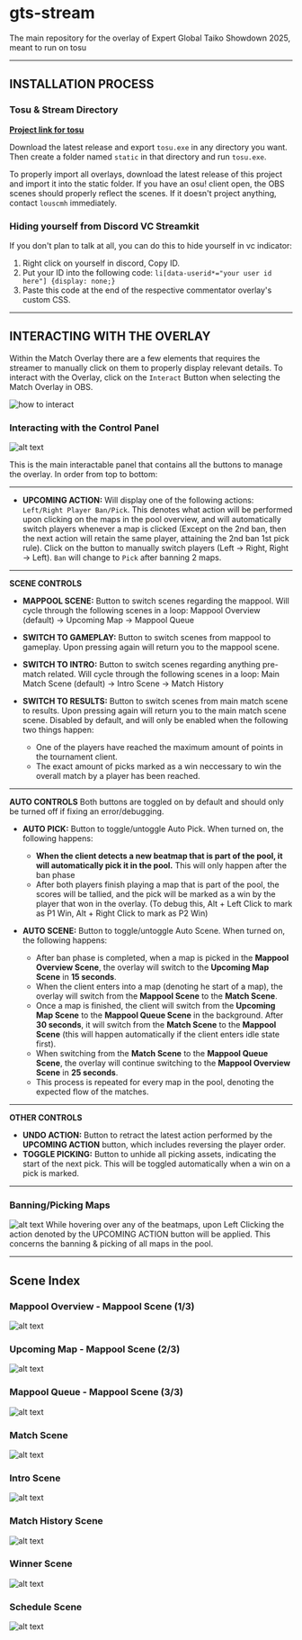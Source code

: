 # gts-stream
The main repository for the overlay of Expert Global Taiko Showdown 2025, meant to run on tosu

___
## INSTALLATION PROCESS

### Tosu & Stream Directory
**[Project link for tosu](https://github.com/KotRikD/tosu#readme)**

Download the latest release and export `tosu.exe` in any directory you want. Then create a folder named `static` in that directory and run `tosu.exe`.

To properly import all overlays, download the latest release of this project and import it into the static folder. If you have an osu! client open, the OBS scenes should properly reflect the scenes. If it doesn't project anything, contact `louscmh` immediately.

### Hiding yourself from Discord VC Streamkit
If you don't plan to talk at all, you can do this to hide yourself in vc indicator:
1. Right click on yourself in discord, Copy ID.
2. Put your ID into the following code: `li[data-userid*="your user id here"] {display: none;}`
3. Paste this code at the end of the respective commentator overlay's custom CSS.

___
## INTERACTING WITH THE OVERLAY
Within the Match Overlay there are a few elements that requires the streamer to manually click on them to properly display relevant details. To interact with the Overlay, click on the `Interact` Button when selecting the Match Overlay in OBS.

![how to interact](_shared_assets/setup/elf_interact.png)

### Interacting with the Control Panel
![alt text](_shared_assets/setup/image-control.png)

This is the main interactable panel that contains all the buttons to manage the overlay. In order from top to bottom:
___
- **UPCOMING ACTION:** Will display one of the following actions: `Left/Right Player Ban/Pick`. This denotes what action will be performed upon clicking on the maps in the pool overview, and will automatically switch players whenever a map is clicked (Except on the 2nd ban, then the next action will retain the same player, attaining the 2nd ban 1st pick rule). Click on the button to manually switch players (Left -> Right, Right -> Left). `Ban` will change to `Pick` after banning 2 maps.
___
**SCENE CONTROLS**
- **MAPPOOL SCENE:** Button to switch scenes regarding the mappool. Will cycle through the following scenes in a loop: Mappool Overview (default) -> Upcoming Map -> Mappool Queue

- **SWITCH TO GAMEPLAY:** Button to switch scenes from mappool to gameplay. Upon pressing again will return you to the mappool scene.

- **SWITCH TO INTRO:** Button to switch scenes regarding anything pre-match related. Will cycle through the following scenes in a loop: Main Match Scene (default) -> Intro Scene -> Match History

- **SWITCH TO RESULTS:** Button to switch scenes from main match scene to results. Upon pressing again will return you to the main match scene scene. Disabled by default, and will only be enabled when the following two things happen:
    - One of the players have reached the maximum amount of points in the tournament client. 
    - The exact amount of picks marked as a win neccessary to win the overall match by a player has been reached.
___
**AUTO CONTROLS**
Both buttons are toggled on by default and should only be turned off if fixing an error/debugging.
- **AUTO PICK:** Button to toggle/untoggle Auto Pick. When turned on, the following happens:
    - **When the client detects a new beatmap that is part of the pool, it will automatically pick it in the pool.** This will only happen after the ban phase
    - After both players finish playing a map that is part of the pool, the scores will be tallied, and the pick will be marked as a win by the player that won in the overlay. (To debug this, Alt + Left Click to mark as P1 Win, Alt + Right Click to mark as P2 Win)

- **AUTO SCENE:** Button to toggle/untoggle Auto Scene. When turned on, the following happens:
    - After ban phase is completed, when a map is picked in the **Mappool Overview Scene**, the overlay will switch to the **Upcoming Map Scene** in **15 seconds**.
    - When the client enters into a map (denoting he start of a map), the overlay will switch from the **Mappool Scene** to the **Match Scene**.
    - Once a map is finished, the client will switch from the **Upcoming Map Scene** to the **Mappool Queue Scene** in the background. After **30 seconds**, it will switch from the **Match Scene** to the **Mappool Scene** (this will happen automatically if the client enters idle state first).
    - When switching from the **Match Scene** to the **Mappool Queue Scene**, the overlay will continue switching to the **Mappool Overview Scene** in **25 seconds**.
    - This process is repeated for every map in the pool, denoting the expected flow of the matches.
___
**OTHER CONTROLS**
- **UNDO ACTION:** Button to retract the latest action performed by the **UPCOMING ACTION** button, which includes reversing the player order.
- **TOGGLE PICKING:** Button to unhide all picking assets, indicating the start of the next pick. This will be toggled automatically when a win on a pick is marked.
___
### Banning/Picking Maps
![alt text](_shared_assets/setup/image-interact.png)
While hovering over any of the beatmaps, upon Left Clicking the action denoted by the UPCOMING ACTION button will be applied. This concerns the banning & picking of all maps in the pool.

___
## Scene Index

### Mappool Overview - Mappool Scene (1/3)
![alt text](_shared_assets/setup/image-mappool1.png)

### Upcoming Map - Mappool Scene (2/3)
![alt text](_shared_assets/setup/image-mappool2.png)

### Mappool Queue - Mappool Scene (3/3)
![alt text](_shared_assets/setup/image-mappool3.png)

### Match Scene
![alt text](_shared_assets/setup/image-match.png)

### Intro Scene
![alt text](_shared_assets/setup/image-intro.png)

### Match History Scene
![alt text](_shared_assets/setup/image-history.png)

### Winner Scene
![alt text](_shared_assets/setup/image-winner.png)

### Schedule Scene
![alt text](_shared_assets/setup/image-schedule.png)